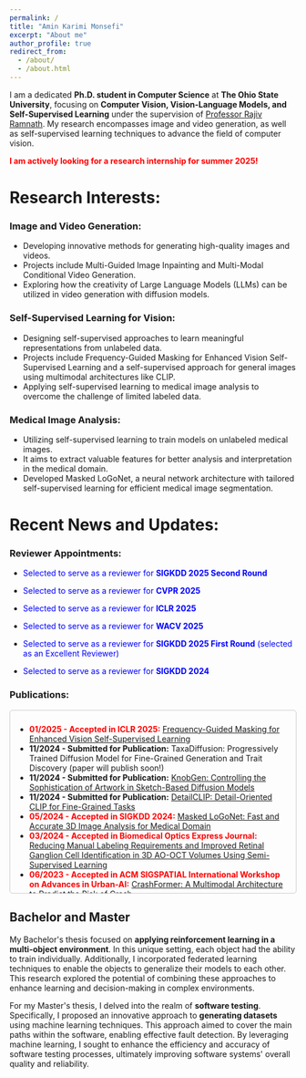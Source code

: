 ```yaml
---
permalink: /
title: "Amin Karimi Monsefi"
excerpt: "About me"
author_profile: true
redirect_from: 
  - /about/
  - /about.html
---
```


<!-- I am currently on an exciting academic journey, pursuing a __Ph.D. in Computer Science__ at __Ohio State University__. Prior to this, I completed my Bachelor's and Master's degrees in computer engineering at the __Shahid Beheshti University of Tehran__. During my Bachelor's, I specialized in hardware, while my Master's focused on software. -->

I am a dedicated __Ph.D. student in Computer Science__ at __The Ohio State University__, focusing on __Computer Vision, Vision-Language Models, and Self-Supervised Learning__ under the supervision of [Professor Rajiv Ramnath](https://cse.osu.edu/people/ramnath.6). My research encompasses image and video generation, as well as self-supervised learning techniques to advance the field of computer vision.

__<span style="color: red;">I am actively looking for a research internship for summer  2025!</span>__


# Research Interests:

### Image and Video Generation:

* Developing innovative methods for generating high-quality images and videos.
* Projects include Multi-Guided Image Inpainting and Multi-Modal Conditional Video Generation.
* Exploring how the creativity of Large Language Models (LLMs) can be utilized in video generation with diffusion models.

### Self-Supervised Learning for Vision:

* Designing self-supervised approaches to learn meaningful representations from unlabeled data.
* Projects include Frequency-Guided Masking for Enhanced Vision Self-Supervised Learning and a self-supervised approach for general images using multimodal architectures like CLIP.
* Applying self-supervised learning to medical image analysis to overcome the challenge of limited labeled data.

### Medical Image Analysis:

* Utilizing self-supervised learning to train models on unlabeled medical images.
* It aims to extract valuable features for better analysis and interpretation in the medical domain.
* Developed Masked LoGoNet, a neural network architecture with tailored self-supervised learning for efficient medical image segmentation.



# Recent News and Updates:


### Reviewer Appointments:

* <span style="color: blue;">Selected to serve as a reviewer for __SIGKDD 2025 Second Round__ </span>

* <span style="color: blue;">Selected to serve as a reviewer for __CVPR 2025__</span>

* <span style="color: blue;">Selected to serve as a reviewer for __ICLR 2025__</span>

* <span style="color: blue;">Selected to serve as a reviewer for __WACV 2025__</span>

* <span style="color: blue;">Selected to serve as a reviewer for __SIGKDD 2025 First Round__ (selected as an Excellent Reviewer) </span>

* <span style="color: blue;">Selected to serve as a reviewer for __SIGKDD 2024__</span>



<!-- ### Publications:

* __2024/21/11 - Submitted for Publication__: __TaxaDiffusion: Progressively Trained Diffusion Model for Fine-Grained Generation and
Trait Discovery__ (paper will publish soon!)

* __2024/21/11 - Submitted for Publication:__ __[KnobGen: Controlling the Sophistication of Artwork in Sketch-Based Diffusion Models](https://arxiv.org/pdf/2410.01595)__

* __2024/21/11 - Submitted for Publication:__ __[DetailCLIP: Detail-Oriented CLIP for Fine-Grained Tasks](https://arxiv.org/pdf/2409.06809)__

* __<span style="color: red;">2025/22/01 - Accepted in ICLR 2025</span>:__ __[Frequency-Guided Masking for Enhanced Vision Self-Supervised Learning](https://arxiv.org/pdf/2409.10362)__

* __<span style="color: red;">2024/31/05 - Accepted in SIGKDD 2024</span>__: __[Masked LoGoNet: Fast and Accurate 3D Image Analysis for Medical Domain](https://arxiv.org/pdf/2402.06190)__

* __<span style="color: red;">Accepted in Biomedical Optics Express Journal - 2024</span>__: __[Reducing Manual Labeling Requirements and Improved Retinal Ganglion Cell Identification in 3D AO-OCT Volumes Using Semi-Supervised Learning](https://opg.optica.org/boe/fulltext.cfm?uri=boe-15-8-4540&id=553141)__

* __<span style="color: red;">Accepted in ACM SIGSPATIAL International Workshop on Advances in Urban-AI - 2023</span>__: __[CrashFormer: A Multimodal Architecture to Predict the Risk of Crash](https://dl.acm.org/doi/pdf/10.1145/3615900.3628769)__

* __<span style="color: red;">2023/31/05 - Accepted in SIGKDD 2023</span>__: __[Novel Physics-Based Machine-Learning Models for Indoor Air Quality Approximations](https://arxiv.org/pdf/2308.01438)__

* __<span style="color: red;">Accepted in Digital Communications and Networks Journal - 2023</span>__: __[Smart and collaborative industrial IoT: A federated learning and data space approach](https://www.sciencedirect.com/science/article/pii/S2352864823000354)__

* __<span style="color: red;">Accepted in ACM SIGSPATIAL 2022</span>__: __[Will there be a construction? Predicting road constructions based on heterogeneous spatiotemporal data](https://arxiv.org/pdf/2209.06813)__ -->



### Publications:

<div style="max-height: 300px; overflow-y: auto; border: 1px solid #ccc; padding: 10px; border-radius: 5px;">
  <ul>
    <li>
      <strong style="color: red;">01/2025 - Accepted in ICLR 2025:</strong> 
      <a href="https://arxiv.org/pdf/2409.10362">Frequency-Guided Masking for Enhanced Vision Self-Supervised Learning</a>
    </li>
    <li>
      <strong>11/2024 - Submitted for Publication:</strong> 
      TaxaDiffusion: Progressively Trained Diffusion Model for Fine-Grained Generation and Trait Discovery (paper will publish soon!)
    </li>
    <li>
      <strong>11/2024 - Submitted for Publication:</strong> 
      <a href="https://arxiv.org/pdf/2410.01595">KnobGen: Controlling the Sophistication of Artwork in Sketch-Based Diffusion Models</a>
    </li>
    <li>
      <strong>11/2024 - Submitted for Publication:</strong> 
      <a href="https://arxiv.org/pdf/2409.06809">DetailCLIP: Detail-Oriented CLIP for Fine-Grained Tasks</a>
    </li>
    <li>
      <strong style="color: red;">05/2024 - Accepted in SIGKDD 2024:</strong> 
      <a href="https://arxiv.org/pdf/2402.06190">Masked LoGoNet: Fast and Accurate 3D Image Analysis for Medical Domain</a>
    </li>
    <li>
      <strong style="color: red;">03/2024 - Accepted in Biomedical Optics Express Journal:</strong> 
      <a href="https://opg.optica.org/boe/fulltext.cfm?uri=boe-15-8-4540&id=553141">Reducing Manual Labeling Requirements and Improved Retinal Ganglion Cell Identification in 3D AO-OCT Volumes Using Semi-Supervised Learning</a>
    </li>
    <li>
      <strong style="color: red;">06/2023 - Accepted in ACM SIGSPATIAL International Workshop on Advances in Urban-AI:</strong> 
      <a href="https://dl.acm.org/doi/pdf/10.1145/3615900.3628769">CrashFormer: A Multimodal Architecture to Predict the Risk of Crash</a>
    </li>
    <li>
      <strong style="color: red;">05/2023 - Accepted in SIGKDD 2023:</strong> 
      <a href="https://arxiv.org/pdf/2308.01438">Novel Physics-Based Machine-Learning Models for Indoor Air Quality Approximations</a>
    </li>
    <li>
      <strong style="color: red;">02/2023 - Accepted in Digital Communications and Networks Journal - 2023:</strong> 
      <a href="https://www.sciencedirect.com/science/article/pii/S2352864823000354">Smart and collaborative industrial IoT: A federated learning and data space approach</a>
    </li>
    <li>
      <strong style="color: red;">08/2022 - Accepted in ACM SIGSPATIAL 2022:</strong> 
      <a href="https://arxiv.org/pdf/2209.06813">Will there be a construction? Predicting road constructions based on heterogeneous spatiotemporal data</a>
    </li>
  </ul>
</div>





## Bachelor and Master


My Bachelor's thesis focused on __applying reinforcement learning in a multi-object environment__. In this unique setting, each object had the ability to train individually. Additionally, I incorporated federated learning techniques to enable the objects to generalize their models to each other. This research explored the potential of combining these approaches to enhance learning and decision-making in complex environments.

For my Master's thesis, I delved into the realm of __software testing__. Specifically, I proposed an innovative approach to __generating datasets__ using machine learning techniques. This approach aimed to cover the main paths within the software, enabling effective fault detection. By leveraging machine learning, I sought to enhance the efficiency and accuracy of software testing processes, ultimately improving software systems' overall quality and reliability.


<script type="text/javascript" id="clustrmaps" src="//clustrmaps.com/map_v2.js?d=wPR6wWrAAiIPGwQUhyRNB0WvWcNTYj6NwDShYBeL9nA&cl=ffffff&w=a"></script>